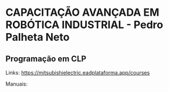 # CAPACITAÇÃO AVANÇADA EM ROBÓTICA INDUSTRIAL - Pedro Palheta Neto
## Programação em CLP


Links:
https://mitsubishielectric.eadplataforma.app/courses

Manuais: 
